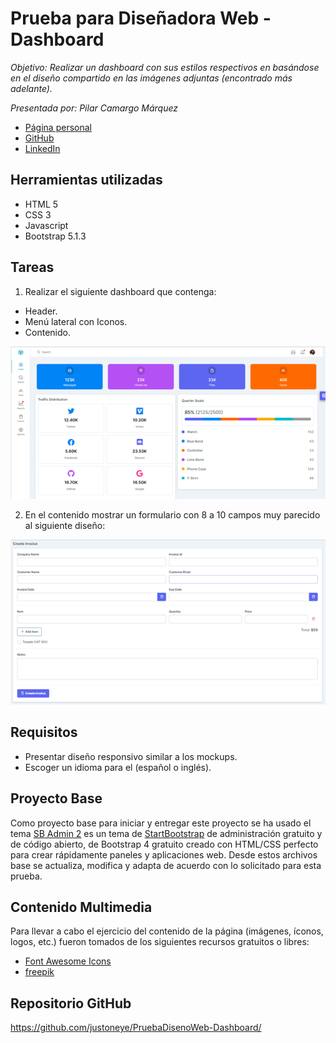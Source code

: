 # Prueba para Diseñadora Web - Dashboard

_Objetivo: Realizar un dashboard con sus estilos respectivos en basándose en el diseño compartido en las imágenes adjuntas (encontrado más adelante)._

_Presentada por: Pilar Camargo Márquez_
- [Página personal](https://about.me/justoneye)
- [GitHub](https://github.com/justoneye)
- [LinkedIn](https://www.linkedin.com/in/pilarcamargo)


## Herramientas utilizadas

- HTML 5
- CSS 3
- Javascript
- Bootstrap 5.1.3


## Tareas

1.	Realizar el siguiente dashboard que contenga:
- Header.
- Menú lateral con Iconos.
- Contenido.

<img src="https://raw.githubusercontent.com/justoneye/PruebaDisenoWeb-Dashboard/main/README%20Files/Imagen1.png" alt="Dashboard" title="Dashboard">


2.	En el contenido mostrar un formulario con 8 a 10 campos muy parecido al siguiente diseño:
<img src="https://raw.githubusercontent.com/justoneye/PruebaDisenoWeb-Dashboard/main/README%20Files/Imagen2.png" alt="Formulario" title="Formulario">


## Requisitos

* Presentar diseño responsivo similar a los mockups.
* Escoger un idioma para el (español o inglés).


## Proyecto Base

Como proyecto base para iniciar y entregar este proyecto se ha usado el tema [SB Admin 2](https://startbootstrap.com/theme/sb-admin-2) es un tema de [StartBootstrap](https://startbootstrap.com/) de administración gratuito y de código abierto, de Bootstrap 4 gratuito creado con HTML/CSS perfecto para crear rápidamente paneles y aplicaciones web. Desde estos archivos base se actualiza, modifica y adapta de acuerdo con lo solicitado para esta prueba.


## Contenido Multimedia

Para llevar a cabo el ejercicio del contenido de la página (imágenes, íconos, logos, etc.) fueron tomados de los siguientes recursos gratuitos o libres:

- [Font Awesome Icons](https://fontawesome.com/icons)
- [freepik](https://www.freepik.es/)


## Repositorio GitHub 

https://github.com/justoneye/PruebaDisenoWeb-Dashboard/

